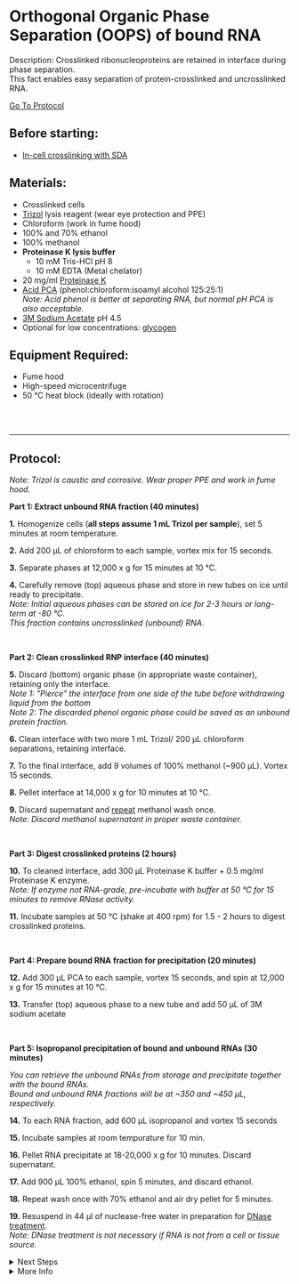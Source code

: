 Orthogonal Organic Phase Separation (OOPS) of bound RNA
================================================================================
Description: Crosslinked ribonucleoproteins are retained in interface during phase separation.<br/>
This fact enables easy separation of protein-crosslinked and uncrosslinked RNA.

[Go To Protocol](#protocol)

Before starting:
--------------------------------------------------------------------------------
* [In-cell crosslinking with SDA](./SDA-Xlinking.md)

Materials:
--------------------------------------------------------------------------------
  * Crosslinked cells
  * [Trizol](https://www.thermofisher.com/order/catalog/product/15596026#/15596026) lysis reagent (wear eye protection and PPE)
  * Chloroform (work in fume hood)
  * 100% and 70% ethanol
  * 100% methanol
  * **Proteinase K lysis buffer**
    * 10 mM Tris-HCl pH 8
    * 10 mM EDTA (Metal chelator)
  * 20 mg/ml [Proteinase K](https://www.thermofisher.com/order/catalog/product/25530049#/25530049)
  * [Acid PCA](https://www.thermofisher.com/order/catalog/product/AM9722#/AM9722) (phenol:chloroform:isoamyl alcohol 125:25:1)<br/>
  _Note: Acid phenol is better at separating RNA, but normal pH PCA is also acceptable._
  * [3M Sodium Acetate](https://www.fishersci.com/shop/products/sodium-acetate-3m-aq-soln-ph-4-5-autoclaved/AAJ61288EQE) pH 4.5
  * Optional for low concentrations: [glycogen](https://www.thermofisher.com/order/catalog/product/10814010#/10814010)
  
Equipment Required:
--------------------------------------------------------------------------------
  * Fume hood
  * High-speed microcentrifuge
  * 50 °C heat block (ideally with rotation)

<br/><br/>
___
Protocol:
--------------------------------------------------------------------------------
_Note: Trizol is caustic and corrosive. Wear proper PPE and work in fume hood._

**Part 1: Extract unbound RNA fraction (40 minutes)**

**1.** Homogenize cells (**all steps assume 1 mL Trizol per sample**), set 5 minutes at room temperature.

**2.** Add 200 µL of chloroform to each sample, vortex mix for 15 seconds.
  
**3.** Separate phases at 12,000 x g for 15 minutes at 10 °C.

**4.** Carefully remove (top) aqueous phase and store in new tubes on ice until ready to precipitate.<br/>
_Note: Initial aqueous phases can be stored on ice for 2-3 hours or long-term at -80 °C._<br/>
_This fraction contains uncrosslinked (unbound) RNA._

<br/>

**Part 2: Clean crosslinked RNP interface (40 minutes)**

**5.** Discard (bottom) organic phase (in appropriate waste container), retaining only the interface.<br/>
_Note 1: "Pierce" the interface from one side of the tube before withdrawing liquid from the bottom_<br/>
_Note 2: The discarded phenol organic phase could be saved as an unbound protein fraction._

**6.** Clean interface with two more 1 mL Trizol/ 200 µL chloroform separations, retaining interface.

**7.** To the final interface, add 9 volumes of 100% methanol (~900 µL). Vortex 15 seconds.

**8.** Pellet interface at 14,000 x g for 10 minutes at 10 °C.

**9.** Discard supernatant and <ins>repeat</ins> methanol wash once.<br/>
_Note: Discard methanol supernatant in proper waste container._

<br/>

**Part 3: Digest crosslinked proteins (2 hours)**

**10.** To cleaned interface, add 300 µL Proteinase K buffer + 0.5 mg/ml Proteinase K enzyme.<br/>
_Note: If enzyme not RNA-grade, pre-incubate with buffer at 50 °C for 15 minutes to remove RNase activity._

**11.** Incubate samples at 50 °C (shake at 400 rpm) for 1.5 - 2 hours to digest crosslinked proteins.

<br/>

**Part 4: Prepare bound RNA fraction for precipitation (20 minutes)**

**12.** Add 300 µL PCA to each sample, vortex 15 seconds, and spin at 12,000 x g for 15 minutes at 10 °C.

**13.** Transfer (top) aqueous phase to a new tube and add 50 µL of 3M sodium acetate

<br/>

**Part 5: Isopropanol precipitation of bound and unbound RNAs (30 minutes)**

_You can retrieve the unbound RNAs from storage and precipitate together with the bound RNAs._<br/>
_Bound and unbound RNA fractions will be at ~350 and ~450 µL, respectively._

**14.** To each RNA fraction, add 600 µL isopropanol and vortex 15 seconds 

**15.** Incubate samples at room tempurature for 10 min.

**16.** Pellet RNA precipitate at 18-20,000 x g for 10 minutes. Discard supernatant.

**17.** Add 900 µL 100% ethanol, spin 5 minutes, and discard ethanol. 

**18.** Repeat wash once with 70% ethanol and air dry pellet for 5 minutes.

**19.** Resuspend in 44 µl of nuclease-free water in preparation for [DNase treatment](../General/TURBO-DNase.md).<br/>
_Note: DNase treatment is not necessary if RNA is not from a cell or tissue source._
  
<!-- The text below creates dropdown lists for links to next steps or hyperlinks -->

<details>
  <summary>Next Steps</summary>
  
</p> <a href="../Mutational-Profiling/MaP-RT-Marathon.md">
MaP with Marathon RT</a>

</p> <a href="../NGS/Second-Strand-Synthesis.md">
Second-Strand Synthesis</a>

</p> <a href="../NGS/Two-Step-PCR-Library.md">
2-step PCR library generation </a>

</details>

<details>
  <summary>More Info</summary>
  
  <a href="https://doi.org/10.1038/s41587-018-0001-2">
Original OOPS paper</a>  
<br/>
  <a href="https://doi.org/10.1038/s41596-020-0344-2">
Published OOPS protocol</a> 

</details>
